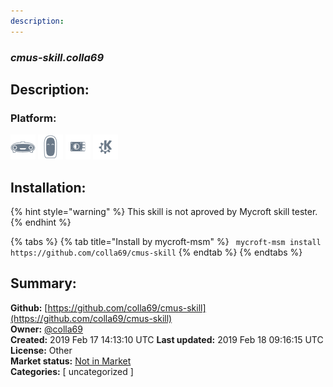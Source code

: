 ```yaml
---
description: 
---
```


### _cmus-skill.colla69_  
## Description:  
  
  
  
### Platform:  
 ![Mark I](../.gitbook/assets/mark-1-icon.png)  ![Mark II](../.gitbook/assets/mark-2-icon.png)  ![Picroft](../.gitbook/assets/picroft-icon.png)  ![plasmoid](../.gitbook/assets/kde.png)   
## Installation:  
{% hint style="warning" %}
This skill is not aproved by Mycroft skill tester.
{% endhint %}
    
{% tabs %}
{% tab title="Install by mycroft-msm" %}
``` mycroft-msm install https://github.com/colla69/cmus-skill```
{% endtab %}
  {% endtabs %}
    
## Summary:  
**Github:** [https://github.com/colla69/cmus-skill](https://github.com/colla69/cmus-skill)  
**Owner:** [@colla69](https://github.com/colla69)  
**Created:** 2019 Feb 17 14:13:10 UTC  **Last updated:** 2019 Feb 18 09:16:15 UTC  
**License:** Other  
**Market status:** [Not in Market](https://market.mycroft.ai/skill/)  
**Categories:** [ uncategorized ]   
